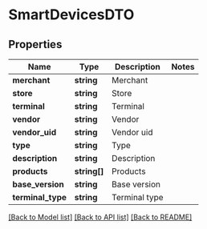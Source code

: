 # SmartDevicesDTO

## Properties
Name | Type | Description | Notes
------------ | ------------- | ------------- | -------------
**merchant** | **string** | Merchant | 
**store** | **string** | Store | 
**terminal** | **string** | Terminal | 
**vendor** | **string** | Vendor | 
**vendor_uid** | **string** | Vendor uid | 
**type** | **string** | Type | 
**description** | **string** | Description | 
**products** | **string[]** | Products | 
**base_version** | **string** | Base version | 
**terminal_type** | **string** | Terminal type | 

[[Back to Model list]](../README.md#documentation-for-models) [[Back to API list]](../README.md#documentation-for-api-endpoints) [[Back to README]](../README.md)


